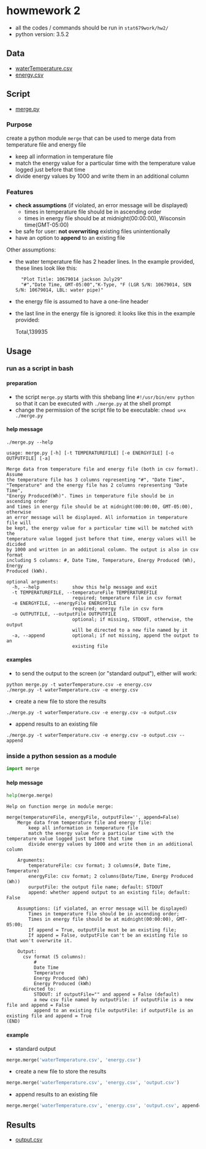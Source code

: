 # howmework 2
- all the codes / commands should be run in `stat679work/hw2/`
- python version: 3.5.2

## Data
- [waterTemperature.csv](https://github.com/xuchun725/stat679work/blob/master/hw2/waterTemperature.csv)
- [energy.csv](https://github.com/xuchun725/stat679work/blob/master/hw2/energy.csv)

## Script
- [merge.py](https://github.com/xuchun725/stat679work/blob/master/hw2/merge.py)

### Purpose
create a python module `merge` that can be used to merge data from temperature file and energy file
  - keep all information in temperature file
  - match the energy value for a particular time with the temperature value logged just before that time
  - divide energy values by 1000 and write them in an additional column

### Features

- **check assumptions** (if violated, an error message will be displayed)
  - times in temperature file should be in ascending order
  - times in energy file should be at midnight(00:00:00), Wisconsin time(GMT-05:00)
- be safe for user: **not overwriting** existing files unintentionally
- have an option to **append** to an existing file

Other assumptions:

- the water temperature file has 2 header lines. In the example provided, these lines look like this:

        "Plot Title: 10679014 jackson July29"
        "#","Date Time, GMT-05:00","K-Type, °F (LGR S/N: 10679014, SEN S/N: 10679014, LBL: water pipe)"

- the energy file is assumed to have a one-line header
- the last line in the energy file is ignored:
  it looks like this in the example provided:

    Total,139935


## Usage
### run as a script in bash
#### preparation
- the script `merge.py` starts with this shebang line `#!/usr/bin/env python`
  so that it can be executed with `./merge.py` at the shell prompt
- change the permission of the script file to be executable:
  `chmod u+x ./merge.py`

#### help message
```shell
./merge.py --help
```

```
usage: merge.py [-h] [-t TEMPERATUREFILE] [-e ENERGYFILE] [-o OUTPUTFILE] [-a]

Merge data from temperature file and energy file (both in csv format). Assume
the temperature file has 3 columns representing "#", "Date Time",
"Temperature" and the energy file has 2 columns representing "Date Time",
"Energy Produced(Wh)". Times in temperature file should be in ascending order
and times in energy file should be at midnight(00:00:00, GMT-05:00), otherwise
an error message will be displayed. All information in temperature file will
be kept, the energy value for a particular time will be matched with the
temperature value logged just before that time, energy values will be dicided
by 1000 and written in an additional column. The output is also in csv format
including 5 columns: #, Date Time, Temperature, Energy Produced (Wh), Energy
Produced (kWh).

optional arguments:
  -h, --help            show this help message and exit
  -t TEMPERATUREFILE, --temperatureFile TEMPERATUREFILE
                        required; temperature file in csv format
  -e ENERGYFILE, --energyFile ENERGYFILE
                        required; energy file in csv form
  -o OUTPUTFILE, --outputFile OUTPUTFILE
                        optional; if missing, STDOUT, otherwise, the output
                        will be directed to a new file named by it
  -a, --append          optional; if not missing, append the output to an
                        existing file
```

#### examples
- to send the output to the screen (or "standard output"), either will work:
```shell
python merge.py -t waterTemperature.csv -e energy.csv
./merge.py -t waterTemperature.csv -e energy.csv
```
- create a new file to store the results
```shell
./merge.py -t waterTemperature.csv -e energy.csv -o output.csv
```
- append results to an existing file
```shell
./merge.py -t waterTemperature.csv -e energy.csv -o output.csv --append
```


### inside a python session as a module
```python
import merge
```
#### help message
```python
help(merge.merge)
```

```
Help on function merge in module merge:

merge(temperatureFile, energyFile, outputFile='', append=False)
    Merge data from temperature file and energy file:
        keep all information in temperature file
        match the energy value for a particular time with the temperature value logged just before that time
        divide energy values by 1000 and write them in an additional column

    Arguments:
        temperatureFile: csv format; 3 columns(#, Date Time, Temperature)
        energyFile: csv format; 2 columns(Date/Time, Energy Produced (Wh))
        ourputFile: the output file name; default: STDOUT
        append: whether append output to an existing file; default: False

    Assumptions: (if violated, an error message will be displayed)
        Times in temperature file should be in ascending order;
        Times in energy file should be at midnight(00:00:00), GMT-05:00;
        If append = True, outputFile must be an existing file;
        If append = False, outputFile can't be an existing file so that won't overwrite it.

    Output:
      csv format (5 columns):
          #
          Date Time
          Temperature
          Energy Produced (Wh)
          Energy Produced (kWh)
      directed to:
          STDOUT: if outputFile="" and append = False (default)
          a new csv file named by outputFile: if outputFile is a new file and append = False
          append to an existing file outputFile: if outputFile is an existing file and append = True
(END)

```

#### example
- standard output
```python
merge.merge('waterTemperature.csv', 'energy.csv')
```
- create a new file to store the results
```python
merge.merge('waterTemperature.csv', 'energy.csv', 'output.csv')
```
- append results to an existing file
```python
merge.merge('waterTemperature.csv', 'energy.csv', 'output.csv', append=True)
```

## Results
- [output.csv](https://github.com/xuchun725/stat679work/blob/master/hw2/output.csv)
